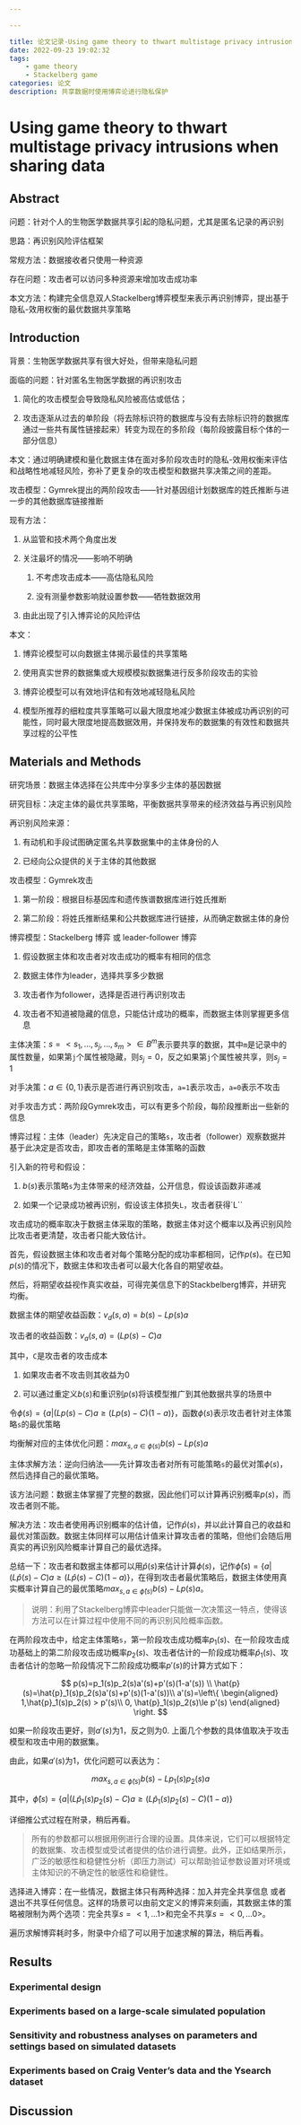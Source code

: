 ```yaml
---

---
```


```yaml
title: 论文记录-Using game theory to thwart multistage privacy intrusions when sharing data
date: 2022-09-23 19:02:32
tags:
    - game theory
    - Stackelberg game
categories: 论文
description: 共享数据时使用博弈论进行隐私保护
```

# Using game theory to thwart multistage privacy intrusions when sharing data

## Abstract

问题：针对个人的生物医学数据共享引起的隐私问题，尤其是匿名记录的再识别

思路：再识别风险评估框架

常规方法：数据接收者只使用一种资源

存在问题：攻击者可以访问多种资源来增加攻击成功率

本文方法：构建完全信息双人Stackelberg博弈模型来表示再识别博弈，提出基于隐私-效用权衡的最优数据共享策略

## Introduction

背景：生物医学数据共享有很大好处，但带来隐私问题

面临的问题：针对匿名生物医学数据的再识别攻击

1. 简化的攻击模型会导致隐私风险被高估或低估；

2. 攻击逐渐从过去的单阶段（将去除标识符的数据库与没有去除标识符的数据库通过一些共有属性链接起来）转变为现在的多阶段（每阶段披露目标个体的一部分信息）

本文：通过明确建模和量化数据主体在面对多阶段攻击时的隐私-效用权衡来评估和战略性地减轻风险，弥补了更复杂的攻击模型和数据共享决策之间的差距。

攻击模型：Gymrek提出的两阶段攻击——针对基因组计划数据库的姓氏推断与进一步的其他数据库链接推断

现有方法：

1. 从监管和技术两个角度出发

2. 关注最坏的情况——影响不明确
   
   1. 不考虑攻击成本——高估隐私风险
   
   2. 没有测量参数影响就设置参数——牺牲数据效用

3. 由此出现了引入博弈论的风险评估

本文：

1. 博弈论模型可以向数据主体揭示最佳的共享策略

2. 使用真实世界的数据集或大规模模拟数据集进行反多阶段攻击的实验

3. 博弈论模型可以有效地评估和有效地减轻隐私风险

4. 模型所推荐的细粒度共享策略可以最大限度地减少数据主体被成功再识别的可能性，同时最大限度地提高数据效用，并保持发布的数据集的有效性和数据共享过程的公平性

## Materials and Methods

研究场景：数据主体选择在公共库中分享多少主体的基因数据

研究目标：决定主体的最优共享策略，平衡数据共享带来的经济效益与再识别风险

再识别风险来源：

1. 有动机和手段试图确定匿名共享数据集中的主体身份的人

2. 已经向公众提供的关于主体的其他数据

攻击模型：Gymrek攻击

1. 第一阶段：根据目标基因库和遗传族谱数据库进行姓氏推断

2. 第二阶段：将姓氏推断结果和公共数据库进行链接，从而确定数据主体的身份

博弈模型：Stackelberg 博弈 或 leader-follower 博弈

1. 假设数据主体和攻击者对攻击成功的概率有相同的信念

2. 数据主体作为leader，选择共享多少数据

3. 攻击者作为follower，选择是否进行再识别攻击

4. 攻击者不知道被隐藏的信息，只能估计成功的概率，而数据主体则掌握更多信息

主体决策：$s=<s_1,...,s_j,...,s_m>\in B^m$表示要共享的数据，其中`m`是记录中的属性数量，如果第`j`个属性被隐藏，则$s_j=0$，反之如果第`j`个属性被共享，则$s_j=1$

对手决策：$a\in \{0,1\}$表示是否进行再识别攻击，`a=1`表示攻击，`a=0`表示不攻击

对手攻击方式：两阶段Gymrek攻击，可以有更多个阶段，每阶段推断出一些新的信息

博弈过程：主体（leader）先决定自己的策略`s`，攻击者（follower）观察数据并基于此决定是否攻击，即攻击者的策略是主体策略的函数

引入新的符号和假设：

1. $b(s)$表示策略`s`为主体带来的经济效益，公开信息，假设该函数非递减

2. 如果一个记录成功被再识别，假设该主体损失`L`，攻击者获得`L``

攻击成功的概率取决于数据主体采取的策略，数据主体对这个概率以及再识别风险比攻击者更清楚，攻击者只能大致估计。

首先，假设数据主体和攻击者对每个策略分配的成功率都相同，记作$p(s)$。在已知$p(s)$的情况下，数据主体和攻击者可以最大化各自的期望收益。

然后，将期望收益视作真实收益，可得完美信息下的Stackbelberg博弈，并研究均衡。

数据主体的期望收益函数：$v_d(s,a)=b(s)-Lp(s)a$

攻击者的收益函数：$v_a(s,a)=(Lp(s)-C)a$

其中，`C`是攻击者的攻击成本

1. 如果攻击者不攻击则其收益为0

2. 可以通过重定义$b(s)$和重识别$p(s)$将该模型推广到其他数据共享的场景中

令$\phi(s)=\{a|(Lp(s)-C)a\geq(Lp(s)-C)(1-a)\}$，函数$\phi(s)$表示攻击者针对主体策略`s`的最优策略

均衡解对应的主体优化问题：$max_{s,a\in\phi(s)}b(s)-Lp(s)a$

主体求解方法：逆向归纳法——先计算攻击者对所有可能策略`s`的最优对策$\phi(s)$，然后选择自己的最优策略。

该方法问题：数据主体掌握了完整的数据，因此他们可以计算再识别概率$p(s)$，而攻击者则不能。

解决方法：攻击者使用再识别概率的估计值，记作$\hat{p}(s)$，并以此计算自己的收益和最优对策函数。数据主体同样可以用估计值来计算攻击者的策略，但他们会随后用真实的再识别风险概率计算自己的最优选择。

总结一下：攻击者和数据主体都可以用$\hat{p}(s)$来估计计算$\phi(s)$，记作$\hat\phi(s)=\{a|(L\hat{p}(s)-C)a\ge(L\hat{p}(s)-C)(1-a)\}$，在得到攻击者最优策略后，数据主体使用真实概率计算自己的最优策略$max_{s,a\in\hat\phi(s)}b(s)-Lp(s)a$。

> 说明：利用了Stackelberg博弈中leader只能做一次决策这一特点，使得该方法可以在计算过程中使用不同的再识别风险概率函数。

在两阶段攻击中，给定主体策略`s`，第一阶段攻击成功概率$p_1(s)$、在一阶段攻击成功基础上的第二阶段攻击成功概率$p_2(s)$、攻击者估计的一阶段成功概率$\hat{p}_1(s)$、攻击者估计的忽略一阶段情况下二阶段成功概率$p'(s)$的计算方式如下：

$$
p(s)=p_1(s)p_2(s)a'(s)+p'(s)(1-a'(s))    \\
\hat{p}(s)=\hat{p}_1(s)p_2(s)a'(s)+p'(s)(1-a'(s))\\
a'(s)=\left\{
\begin{aligned}
1,\hat{p}_1(s)p_2(s) > p'(s)\\
0, \hat{p}_1(s)p_2(s)\le p'(s)
\end{aligned}
\right.
$$

如果一阶段攻击更好，则$a'(s)$为1，反之则为0. 上面几个参数的具体值取决于攻击模型和攻击中用的数据集。

由此，如果$a'(s)$为1，优化问题可以表达为：

$$
max_{s,a\in\hat{\phi}(s)}b(s)-Lp_1(s)p_2(s)a
$$

其中，$\hat\phi(s)=\{a|(L\hat{p}_1(s)p_2(s)-C)a\ge(L\hat{p}_1(s)p_2(s)-C)(1-a)\}$

详细推公式过程在附录，稍后再看。

> 所有的参数都可以根据用例进行合理的设置。具体来说，它们可以根据特定的数据集、攻击模型或受试者提供的估价进行调整。此外，正如结果所示，广泛的敏感性和稳健性分析（即压力测试）可以帮助验证参数设置对环境或主体知识的不确定性的敏感性和稳健性。

选择进入博弈：在一些情况，数据主体只有两种选择：加入并完全共享信息 或者 退出不共享任何信息。这样的场景可以由前文定义的博弈来刻画，其数据主体的策略被限制为两个选项：完全共享$s=<1,...1>$和完全不共享$s=<0,...0>$。

遍历求解博弈耗时多，附录中介绍了可以用于加速求解的算法，稍后再看。



## Results

### Experimental design

### Experiments based on a large-scale simulated population

### Sensitivity and robustness analyses on parameters and settings based on simulated datasets

### Experiments based on Craig Venter’s data and the Ysearch dataset



## Discussion
